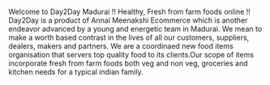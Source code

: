 Welcome to Day2Day Madurai !! Healthy, Fresh from farm foods online !! Day2Day is a product of Annai Meenakshi Ecommerce which is another endeavor advanced by a young and energetic team in Madurai. We mean to make a worth based contrast in the lives of all our customers, suppliers, dealers, makers and partners. We are a coordinaed new food items organisation that servers top quality food to its clients.Our scope of items incorporate fresh from farm foods both veg and non veg, groceries and kitchen needs for a typical indian family.